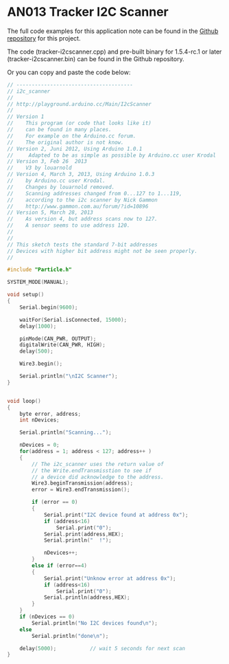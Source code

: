 # AN013 Tracker I2C Scanner

The full code examples for this application note can be found in the [Github repository](https://github.com/particle-iot/app-notes/tree/master/AN014-Tracker-i2c-scanner) for this project.


The code (tracker-i2cscanner.cpp) and pre-built binary for 1.5.4-rc.1 or later (tracker-i2cscanner.bin) can be found in the Github repository.

Or you can copy and paste the code below:

```cpp
// --------------------------------------
// i2c_scanner
//
// http://playground.arduino.cc/Main/I2cScanner
//
// Version 1
//    This program (or code that looks like it)
//    can be found in many places.
//    For example on the Arduino.cc forum.
//    The original author is not know.
// Version 2, Juni 2012, Using Arduino 1.0.1
//     Adapted to be as simple as possible by Arduino.cc user Krodal
// Version 3, Feb 26  2013
//    V3 by louarnold
// Version 4, March 3, 2013, Using Arduino 1.0.3
//    by Arduino.cc user Krodal.
//    Changes by louarnold removed.
//    Scanning addresses changed from 0...127 to 1...119,
//    according to the i2c scanner by Nick Gammon
//    http://www.gammon.com.au/forum/?id=10896
// Version 5, March 28, 2013
//    As version 4, but address scans now to 127.
//    A sensor seems to use address 120.
//
//
// This sketch tests the standard 7-bit addresses
// Devices with higher bit address might not be seen properly.
//

#include "Particle.h"

SYSTEM_MODE(MANUAL);

void setup()
{
	Serial.begin(9600);

    waitFor(Serial.isConnected, 15000);
    delay(1000);

    pinMode(CAN_PWR, OUTPUT);
    digitalWrite(CAN_PWR, HIGH);
    delay(500);

	Wire3.begin();

	Serial.println("\nI2C Scanner");
}


void loop()
{
	byte error, address;
	int nDevices;

	Serial.println("Scanning...");

	nDevices = 0;
	for(address = 1; address < 127; address++ )
	{
		// The i2c_scanner uses the return value of
		// the Write.endTransmisstion to see if
		// a device did acknowledge to the address.
		Wire3.beginTransmission(address);
		error = Wire3.endTransmission();

		if (error == 0)
		{
			Serial.print("I2C device found at address 0x");
			if (address<16)
				Serial.print("0");
			Serial.print(address,HEX);
			Serial.println("  !");

			nDevices++;
		}
		else if (error==4)
		{
			Serial.print("Unknow error at address 0x");
			if (address<16)
				Serial.print("0");
			Serial.println(address,HEX);
		}
	}
	if (nDevices == 0)
		Serial.println("No I2C devices found\n");
	else
		Serial.println("done\n");

	delay(5000);           // wait 5 seconds for next scan
}

```




